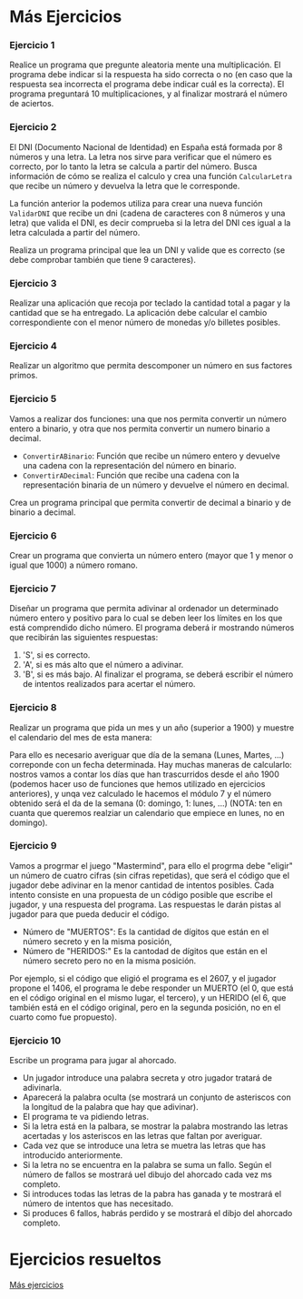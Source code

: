 # Más Ejercicios


### Ejercicio 1

Realice un programa que pregunte aleatoria mente una multiplicación. El programa debe indicar si la respuesta ha sido correcta o no (en caso que la respuesta sea incorrecta el programa debe indicar cuál es la correcta). El programa preguntará 10 multiplicaciones,  y al finalizar mostrará el número de aciertos.

### Ejercicio 2

El DNI (Documento Nacional de Identidad) en España está formada por 8 números y una letra. La letra nos sirve para verificar que el número es correcto, por lo tanto la letra se calcula a partir del número. Busca información de cómo se realiza el calculo y crea una función `CalcularLetra` que recibe un número y devuelva la letra que le corresponde.

La función anterior la podemos utiliza para crear una nueva función `ValidarDNI` que recibe un dni (cadena de caracteres con 8 números y una letra) que valida el DNI, es decir comprueba si la letra del DNI ces igual a la letra calculada a partir del número.

Realiza un programa principal que lea un DNI y valide que es correcto (se debe comprobar también que tiene 9 caracteres).

### Ejercicio 3

Realizar una aplicación que recoja por teclado la cantidad total a pagar y la cantidad que se ha entregado. La aplicación debe calcular el cambio correspondiente con el menor número de monedas y/o billetes posibles.


### Ejercicio 4

Realizar un algoritmo que permita descomponer un número en sus factores primos.

### Ejercicio 5

Vamos a realizar dos funciones: una que nos permita convertir un número entero a binario, y otra que nos permita convertir un numero binario a decimal.

* `ConvertirABinario`: Función que recibe un número entero y devuelve una cadena con la representación del número en binario.
* `ConvertirADecimal`: Función que recibe una cadena con la representación binaria de un número y devuelve el número en decimal.

Crea un programa principal que permita convertir de decimal a binario y de binario a decimal.

### Ejercicio 6

Crear un programa que convierta un número entero (mayor que 1 y menor o igual que 1000) a número romano.

### Ejercicio 7

Diseñar un programa que permita adivinar al ordenador un determinado número entero y positivo para lo cual se deben leer los límites en los que está comprendido dicho número. El programa deberá ir mostrando números que recibirán las siguientes respuestas:
1. 'S', si es correcto.
2. 'A', si es más alto que el número a adivinar.
3. 'B', si es más bajo.
Al finalizar el programa, se deberá escribir el número de intentos realizados para acertar el número.


### Ejercicio 8
Realizar un programa que pida un mes y un año (superior a 1900) y muestre el calendario del mes de esta manera:

Para ello es necesario averiguar que día de la semana (Lunes, Martes, ...) correponde con un fecha determinada. Hay muchas maneras de calcularlo: nostros vamos a contar los días que han trascurridos desde el año 1900 (podemos hacer uso de funciones que hemos utilizado en ejercicios anteriores), y unqa vez calculado le hacemos el módulo  7 y el número obtenido será el da de la semana (0: domingo, 1: lunes, ...) (NOTA: ten en cuanta que queremos realziar un calendario que empiece en lunes, no en domingo).

### Ejercicio 9

Vamos a progrmar el juego "Mastermind", para ello el progrma debe "eligir" un número de cuatro cifras (sin cifras repetidas), que será el código que el jugador debe adivinar en la menor cantidad de intentos posibles. Cada intento consiste en una propuesta de un código posible que escribe el jugador, y una respuesta del programa. Las respuestas le darán pistas al jugador para que pueda deducir el código.

* Número de "MUERTOS": Es la cantidad de dígitos que están en el número secreto y en la misma posición,
* Número de "HERIDOS:" Es la cantodad de dígitos que están en el número secreto pero no en la misma posición.

Por ejemplo, si el código que eligió el programa es el 2607, y el jugador propone el 1406, el programa le debe responder un MUERTO (el 0, que está en el código original en el mismo lugar, el tercero), y un HERIDO (el 6, que también está en el código original, pero en la segunda posición, no en el cuarto como fue propuesto). 

### Ejercicio 10

Escribe un programa para jugar al ahorcado.

* Un jugador introduce una palabra secreta y otro jugador tratará de adivinarla.
* Aparecerá la palabra oculta (se mostrará un conjunto de asteriscos con la longitud de la palabra que hay que adivinar).
* El programa te va pidiendo letras.
* Si la letra está en la palbara, se mostrar la palabra mostrando las letras acertadas y los asteriscos en las letras que faltan por averiguar.
* Cada vez que se introduce una letra se muetra las letras que has introducido anteriormente.
* Si la letra no se encuentra en la palabra se suma un fallo. Según el número de fallos se mostrará uel dibujo del ahorcado cada vez ms completo. 
* Si introduces todas las letras de la pabra has ganada y te mostrará el número de intentos que has necesitado.
* Si produces 6 fallos, habrás perdido y se mostrará el dibjo del ahorcado completo.

# Ejercicios resueltos

[Más ejercicios](../../ejercicios/mas_ejercicios)
